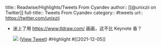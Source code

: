 title:: Readwise/Highlights/Tweets From Cyandev
author:: [[@unixzii on Twitter]]
full-title:: Tweets From Cyandev
category:: #tweets
url:: https://twitter.com/unixzii
- 迷上了用 https://www.tldraw.com/ 画画，这不比 Keynote 香？
  
  ![](https://pbs.twimg.com/media/FFf7HAoVUAQ0Gg_.jpg) ([View Tweet](https://twitter.com/unixzii/status/1465916310341120008)) #Highlight #[[2021-12-05]]